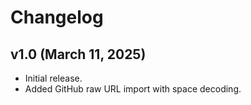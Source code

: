 # Changelog

## v1.0 (March 11, 2025)
- Initial release.
- Added GitHub raw URL import with space decoding.